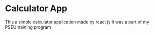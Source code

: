# Calculator App

This a simple calculator application made by react js 
It was a part of my PSEU training program 

